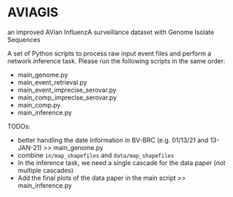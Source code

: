 # AVIAGIS
an improved AVian InfluenzA surveillance dataset with Genome Isolate Sequences

A set of Python scripts to process raw input event files and perform a network inference task. Please run the following scripts in the same order:
* main_genome.py
* main_event_retrieval.py
* main_event_imprecise_serovar.py
* main_comp_imprecise_serovar.py
* main_comp.py
* main_inference.py

TODOs:
* better handling the date information in BV-BRC (e.g. 01/13/21 and 13-JAN-21) >> main_genome.py
* combine `in/map_shapefiles` and `data/map_shapefiles`
* In the inference task, we need a single cascade for the data paper (not multiple cascades)
* Add the final plots of the data paper in the main script >> main_inference.py 

